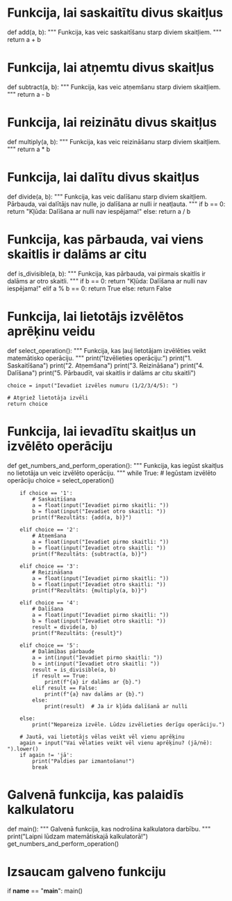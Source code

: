 # Funkcija, lai saskaitītu divus skaitļus
def add(a, b):
    """
    Funkcija, kas veic saskaitīšanu starp diviem skaitļiem.
    """
    return a + b

# Funkcija, lai atņemtu divus skaitļus
def subtract(a, b):
    """
    Funkcija, kas veic atņemšanu starp diviem skaitļiem.
    """
    return a - b

# Funkcija, lai reizinātu divus skaitļus
def multiply(a, b):
    """
    Funkcija, kas veic reizināšanu starp diviem skaitļiem.
    """
    return a * b

# Funkcija, lai dalītu divus skaitļus
def divide(a, b):
    """
    Funkcija, kas veic dalīšanu starp diviem skaitļiem.
    Pārbauda, vai dalītājs nav nulle, jo dalīšana ar nulli ir neatļauta.
    """
    if b == 0:
        return "Kļūda: Dalīšana ar nulli nav iespējama!"
    else:
        return a / b

# Funkcija, kas pārbauda, vai viens skaitlis ir dalāms ar citu
def is_divisible(a, b):
    """
    Funkcija, kas pārbauda, vai pirmais skaitlis ir dalāms ar otro skaitli.
    """
    if b == 0:
        return "Kļūda: Dalīšana ar nulli nav iespējama!"
    elif a % b == 0:
        return True
    else:
        return False

# Funkcija, lai lietotājs izvēlētos aprēķinu veidu
def select_operation():
    """
    Funkcija, kas ļauj lietotājam izvēlēties veikt matemātisko operāciju.
    """
    print("Izvēlieties operāciju:")
    print("1. Saskaitīšana")
    print("2. Atņemšana")
    print("3. Reizināšana")
    print("4. Dalīšana")
    print("5. Pārbaudīt, vai skaitlis ir dalāms ar citu skaitli")
    
    choice = input("Ievadiet izvēles numuru (1/2/3/4/5): ")
    
    # Atgriež lietotāja izvēli
    return choice

# Funkcija, lai ievadītu skaitļus un izvēlēto operāciju
def get_numbers_and_perform_operation():
    """
    Funkcija, kas iegūst skaitļus no lietotāja un veic izvēlēto operāciju.
    """
    while True:
        # Iegūstam izvēlēto operāciju
        choice = select_operation()

        if choice == '1':
            # Saskaitīšana
            a = float(input("Ievadiet pirmo skaitli: "))
            b = float(input("Ievadiet otro skaitli: "))
            print(f"Rezultāts: {add(a, b)}")

        elif choice == '2':
            # Atņemšana
            a = float(input("Ievadiet pirmo skaitli: "))
            b = float(input("Ievadiet otro skaitli: "))
            print(f"Rezultāts: {subtract(a, b)}")

        elif choice == '3':
            # Reizināšana
            a = float(input("Ievadiet pirmo skaitli: "))
            b = float(input("Ievadiet otro skaitli: "))
            print(f"Rezultāts: {multiply(a, b)}")

        elif choice == '4':
            # Dalīšana
            a = float(input("Ievadiet pirmo skaitli: "))
            b = float(input("Ievadiet otro skaitli: "))
            result = divide(a, b)
            print(f"Rezultāts: {result}")

        elif choice == '5':
            # Dalāmības pārbaude
            a = int(input("Ievadiet pirmo skaitli: "))
            b = int(input("Ievadiet otro skaitli: "))
            result = is_divisible(a, b)
            if result == True:
                print(f"{a} ir dalāms ar {b}.")
            elif result == False:
                print(f"{a} nav dalāms ar {b}.")
            else:
                print(result)  # Ja ir kļūda dalīšanā ar nulli

        else:
            print("Nepareiza izvēle. Lūdzu izvēlieties derīgu operāciju.")

        # Jautā, vai lietotājs vēlas veikt vēl vienu aprēķinu
        again = input("Vai vēlaties veikt vēl vienu aprēķinu? (jā/nē): ").lower()
        if again != 'jā':
            print("Paldies par izmantošanu!")
            break

# Galvenā funkcija, kas palaidīs kalkulatoru
def main():
    """
    Galvenā funkcija, kas nodrošina kalkulatora darbību.
    """
    print("Laipni lūdzam matemātiskajā kalkulatorā!")
    get_numbers_and_perform_operation()

# Izsaucam galveno funkciju
if __name__ == "__main__":
    main()
